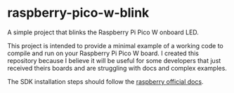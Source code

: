 # raspberry-pico-w-blink

A simple project that blinks the Raspberry Pi Pico W onboard LED.

This project is intended to provide a minimal example of a working code to compile and run on your Raspberry Pi Pico W board. I created this repository because I believe it will be useful for some developers that just received theirs boards and are struggling with docs and complex examples.

The SDK installation steps should follow the [raspberry official docs](https://datasheets.raspberrypi.com/pico/getting-started-with-pico.pdf).
